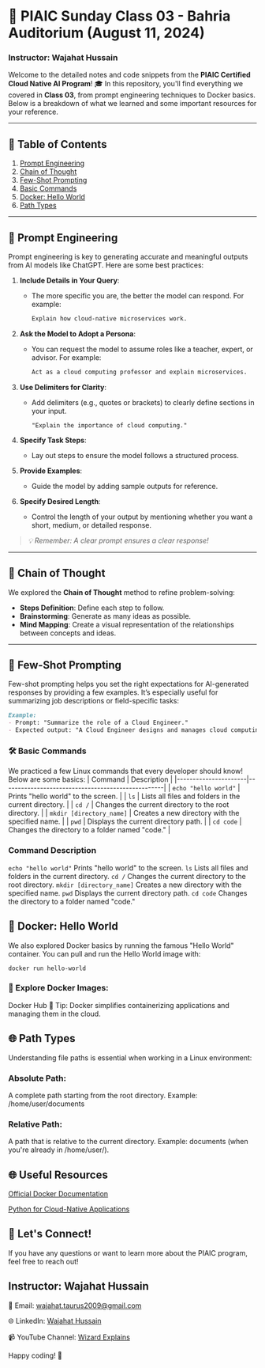 # 🚀 PIAIC Sunday Class 03 - Bahria Auditorium (August 11, 2024)

### Instructor: **Wajahat Hussain**

Welcome to the detailed notes and code snippets from the **PIAIC Certified Cloud Native AI Program**! 🎓 In this repository, you'll find everything we covered in **Class 03**, from prompt engineering techniques to Docker basics. Below is a breakdown of what we learned and some important resources for your reference.

---

## 📝 Table of Contents
1. [Prompt Engineering](#prompt-engineering)
2. [Chain of Thought](#chain-of-thought)
3. [Few-Shot Prompting](#few-shot-prompting)
4. [Basic Commands](#basic-commands)
5. [Docker: Hello World](#docker-hello-world)
6. [Path Types](#path-types)

---

## 🧠 Prompt Engineering

Prompt engineering is key to generating accurate and meaningful outputs from AI models like ChatGPT. Here are some best practices:

1. **Include Details in Your Query**: 
   - The more specific you are, the better the model can respond. For example:
     ```bash
     Explain how cloud-native microservices work.
     ```

2. **Ask the Model to Adopt a Persona**: 
   - You can request the model to assume roles like a teacher, expert, or advisor. For example:
     ```bash
     Act as a cloud computing professor and explain microservices.
     ```

3. **Use Delimiters for Clarity**:
   - Add delimiters (e.g., quotes or brackets) to clearly define sections in your input.
     ```
     "Explain the importance of cloud computing."
     ```

4. **Specify Task Steps**: 
   - Lay out steps to ensure the model follows a structured process.

5. **Provide Examples**: 
   - Guide the model by adding sample outputs for reference. 

6. **Specify Desired Length**: 
   - Control the length of your output by mentioning whether you want a short, medium, or detailed response.

> *💡 Remember: A clear prompt ensures a clear response!*

---

## 🔗 Chain of Thought
We explored the **Chain of Thought** method to refine problem-solving:

- **Steps Definition**: Define each step to follow.
- **Brainstorming**: Generate as many ideas as possible.
- **Mind Mapping**: Create a visual representation of the relationships between concepts and ideas.

---

## 🎯 Few-Shot Prompting
Few-shot prompting helps you set the right expectations for AI-generated responses by providing a few examples. It’s especially useful for summarizing job descriptions or field-specific tasks:

```markdown
Example:
- Prompt: "Summarize the role of a Cloud Engineer."
- Expected output: "A Cloud Engineer designs and manages cloud computing infrastructures..."
```

### 🛠️ Basic Commands
We practiced a few Linux commands that every developer should know! Below are some basics:
| Command              | Description                                       |
|----------------------|---------------------------------------------------|
| `echo "hello world"`  | Prints "hello world" to the screen.               |
| `ls`                 | Lists all files and folders in the current directory. |
| `cd /`               | Changes the current directory to the root directory. |
| `mkdir [directory_name]` | Creates a new directory with the specified name. |
| `pwd`                | Displays the current directory path.              |
| `cd code`            | Changes the directory to a folder named "code."   |

### Command	Description
`echo "hello world"`	Prints "hello world" to the screen.
`ls`	Lists all files and folders in the current directory.
`cd /`	Changes the current directory to the root directory.
`mkdir [directory_name]`	Creates a new directory with the specified name.
`pwd`	Displays the current directory path.
`cd code`	Changes the directory to a folder named "code."

## 🐳 Docker: Hello World
We also explored Docker basics by running the famous "Hello World" container. You can pull and run the Hello World image with:
```
docker run hello-world
```

### 🔗 Explore Docker Images:

Docker Hub
🌟 Tip: Docker simplifies containerizing applications and managing them in the cloud.

## 🌐 Path Types
Understanding file paths is essential when working in a Linux environment:

### Absolute Path:
A complete path starting from the root directory. Example: /home/user/documents

### Relative Path:
A path that is relative to the current directory. Example: documents (when you're already in /home/user/).

## 🌐 Useful Resources
[Official Docker Documentation](https://docs.docker.com/)

[Python for Cloud-Native Applications](https://realpython.com/python-application/)

## 📢 Let's Connect!
If you have any questions or want to learn more about the PIAIC program, feel free to reach out!

## Instructor: Wajahat Hussain

📧 Email: wajahat.taurus2009@gmail.com

🌐 LinkedIn: [Wajahat Hussain](https://www.linkedin.com/in/wajahattt-hussain/)

📹 YouTube Channel: [Wizard Explains](https://www.youtube.com/@WizardExplains)

Happy coding! 🎉

